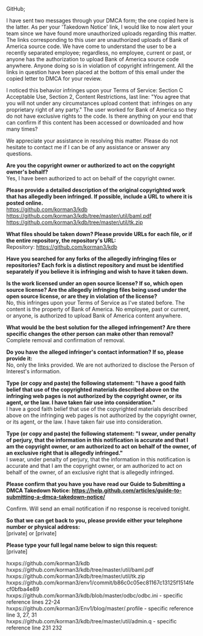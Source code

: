 GitHub;

I have sent two messages through your DMCA form; the one copied here is the latter. As per your 'Takedown Notice' link, I would like to now alert your team since we have found more unauthorized uploads regarding this matter. The links corresponding to this user are unauthorized uploads of Bank of America source code. We have come to understand the user to be a recently separated employee; regardless, no employee, current or past, or anyone has the authorization to upload Bank of America source code anywhere. Anyone doing so is in violation of copyright infringement. All the links in question have been placed at the bottom of this email under the copied letter to DMCA for your review.

I noticed this behavior infringes upon your Terms of Service: Section C Acceptable Use, Section 2, Content Restrictions, last line: "You agree that you will not under any circumstances upload content that: infringes on any proprietary right of any party." The user worked for Bank of America so they do not have exclusive rights to the code. Is there anything on your end that can confirm if this content has been accessed or downloaded and how many times?

We appreciate your assistance in resolving this matter. Please do not hesitate to contact me if I can be of any assistance or answer any questions.

**Are you the copyright owner or authorized to act on the copyright owner's behalf?**  
Yes, I have been authorized to act on behalf of the copyright owner.  

**Please provide a detailed description of the original copyrighted work that has allegedly been infringed. If possible, include a URL to where it is posted online.**    
https://github.com/korman3/kdb  
https://github.com/korman3/kdb/tree/master/util/baml.pdf  
https://github.com/korman3/kdb/tree/master/util/tk.zip  

**What files should be taken down? Please provide URLs for each file, or if the entire repository, the repository's URL:**  
Repository: https://github.com/korman3/kdb  

**Have you searched for any forks of the allegedly infringing files or repositories? Each fork is a distinct repository and must be identified separately if you believe it is infringing and wish to have it taken down.**  

**Is the work licensed under an open source license? If so, which open source license? Are the allegedly infringing files being used under the open source license, or are they in violation of the license?**  
No, this infringes upon your Terms of Service as I've stated before. The content is the property of Bank of America. No employee, past or current, or anyone, is authorized to upload Bank of America content anywhere.  

**What would be the best solution for the alleged infringement? Are there specific changes the other person can make other than removal?**  
Complete removal and confirmation of removal.  

**Do you have the alleged infringer's contact information? If so, please provide it:**  
No, only the links provided. We are not authorized to disclose the Person of Interest's information.  

**Type (or copy and paste) the following statement: "I have a good faith belief that use of the copyrighted materials described above on the infringing web pages is not authorized by the copyright owner, or its agent, or the law. I have taken fair use into consideration."**  
I have a good faith belief that use of the copyrighted materials described above on the infringing web pages is not authorized by the copyright owner, or its agent, or the law. I have taken fair use into consideration.

**Type (or copy and paste) the following statement: "I swear, under penalty of perjury, that the information in this notification is accurate and that I am the copyright owner, or am authorized to act on behalf of the owner, of an exclusive right that is allegedly infringed."**  
I swear, under penalty of perjury, that the information in this notification is accurate and that I am the copyright owner, or am authorized to act on behalf of the owner, of an exclusive right that is allegedly infringed.

**Please confirm that you have you have read our Guide to Submitting a DMCA Takedown Notice: https://help.github.com/articles/guide-to-submitting-a-dmca-takedown-notice/**  

Confirm. Will send an email notification if no response is received tonight.

**So that we can get back to you, please provide either your telephone number or physical address:**  
[private] or [private]  

**Please type your full legal name below to sign this request:**  
[private]

hxxps://github.com/korman3/kdb  
hxxps://github.com/korman3/kdb/tree/master/util/baml.pdf  
hxxps://github.com/korman3/kdb/tree/master/util/tk.zip  
hxxps://github.com/korman3/env1/commit/b86c0c05ec81167c13125f1514fecf0bfba4e89  
hxxps://github.com/korman3/kdb/blob/master/odbc/odbc.ini - specific reference lines 22-24  
hxxps://github.com/korman3/Env1/blog/master/.profile - specific reference line 3, 27, 31  
hxxps://github.com/korman3/kdb/tree/master/util/admin.q - specific reference line 231 232  
